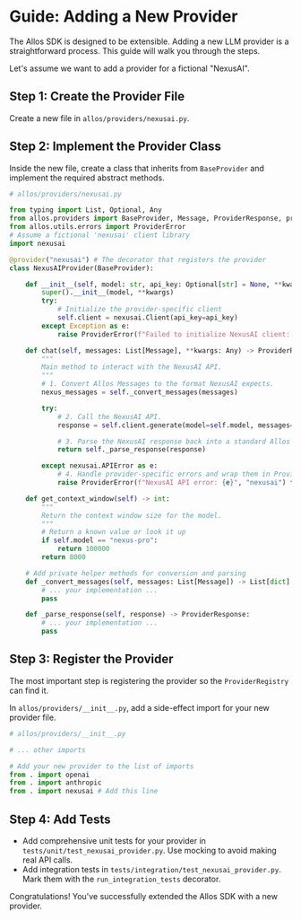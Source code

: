 # Guide: Adding a New Provider

The Allos SDK is designed to be extensible. Adding a new LLM provider is a straightforward process. This guide will walk you through the steps.

Let's assume we want to add a provider for a fictional "NexusAI".

## Step 1: Create the Provider File

Create a new file in `allos/providers/nexusai.py`.

## Step 2: Implement the Provider Class

Inside the new file, create a class that inherits from `BaseProvider` and implement the required abstract methods.

```python
# allos/providers/nexusai.py

from typing import List, Optional, Any
from allos.providers import BaseProvider, Message, ProviderResponse, provider
from allos.utils.errors import ProviderError
# Assume a fictional 'nexusai' client library
import nexusai

@provider("nexusai") # The decorator that registers the provider
class NexusAIProvider(BaseProvider):

    def __init__(self, model: str, api_key: Optional[str] = None, **kwargs: Any):
        super().__init__(model, **kwargs)
        try:
            # Initialize the provider-specific client
            self.client = nexusai.Client(api_key=api_key)
        except Exception as e:
            raise ProviderError(f"Failed to initialize NexusAI client: {e}", "nexusai")

    def chat(self, messages: List[Message], **kwargs: Any) -> ProviderResponse:
        """
        Main method to interact with the NexusAI API.
        """
        # 1. Convert Allos Messages to the format NexusAI expects.
        nexus_messages = self._convert_messages(messages)

        try:
            # 2. Call the NexusAI API.
            response = self.client.generate(model=self.model, messages=nexus_messages)

            # 3. Parse the NexusAI response back into a standard Allos ProviderResponse.
            return self._parse_response(response)

        except nexusai.APIError as e:
            # 4. Handle provider-specific errors and wrap them in ProviderError.
            raise ProviderError(f"NexusAI API error: {e}", "nexusai") from e

    def get_context_window(self) -> int:
        """
        Return the context window size for the model.
        """
        # Return a known value or look it up
        if self.model == "nexus-pro":
            return 100000
        return 8000

    # Add private helper methods for conversion and parsing
    def _convert_messages(self, messages: List[Message]) -> List[dict]:
        # ... your implementation ...
        pass

    def _parse_response(self, response) -> ProviderResponse:
        # ... your implementation ...
        pass
```

## Step 3: Register the Provider

The most important step is registering the provider so the `ProviderRegistry` can find it.

In `allos/providers/__init__.py`, add a side-effect import for your new provider file.

```python
# allos/providers/__init__.py

# ... other imports

# Add your new provider to the list of imports
from . import openai
from . import anthropic
from . import nexusai # Add this line
```

## Step 4: Add Tests

-   Add comprehensive unit tests for your provider in `tests/unit/test_nexusai_provider.py`. Use mocking to avoid making real API calls.
-   Add integration tests in `tests/integration/test_nexusai_provider.py`. Mark them with the `run_integration_tests` decorator.

Congratulations! You've successfully extended the Allos SDK with a new provider.
